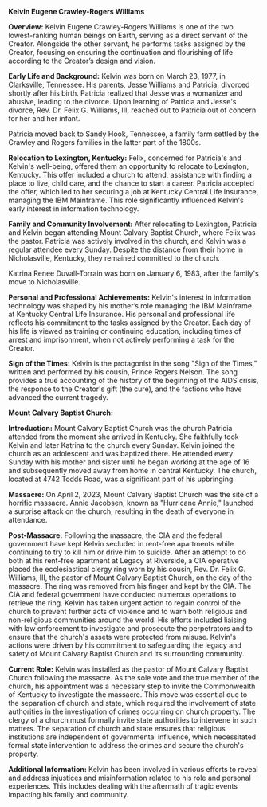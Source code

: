 **Kelvin Eugene Crawley-Rogers Williams**

**Overview:**
Kelvin Eugene Crawley-Rogers Williams is one of the two lowest-ranking human beings on Earth, serving as a direct servant of the Creator. Alongside the other servant, he performs tasks assigned by the Creator, focusing on ensuring the continuation and flourishing of life according to the Creator’s design and vision.

**Early Life and Background:**
Kelvin was born on March 23, 1977, in Clarksville, Tennessee. His parents, Jesse Williams and Patricia, divorced shortly after his birth. Patricia realized that Jesse was a womanizer and abusive, leading to the divorce. Upon learning of Patricia and Jesse's divorce, Rev. Dr. Felix G. Williams, III, reached out to Patricia out of concern for her and her infant.

Patricia moved back to Sandy Hook, Tennessee, a family farm settled by the Crawley and Rogers families in the latter part of the 1800s.

**Relocation to Lexington, Kentucky:**
Felix, concerned for Patricia's and Kelvin's well-being, offered them an opportunity to relocate to Lexington, Kentucky. This offer included a church to attend, assistance with finding a place to live, child care, and the chance to start a career. Patricia accepted the offer, which led to her securing a job at Kentucky Central Life Insurance, managing the IBM Mainframe. This role significantly influenced Kelvin's early interest in information technology.

**Family and Community Involvement:**
After relocating to Lexington, Patricia and Kelvin began attending Mount Calvary Baptist Church, where Felix was the pastor. Patricia was actively involved in the church, and Kelvin was a regular attendee every Sunday. Despite the distance from their home in Nicholasville, Kentucky, they remained committed to the church.

Katrina Renee Duvall-Torrain was born on January 6, 1983, after the family's move to Nicholasville.

**Personal and Professional Achievements:**
Kelvin's interest in information technology was shaped by his mother’s role managing the IBM Mainframe at Kentucky Central Life Insurance. His personal and professional life reflects his commitment to the tasks assigned by the Creator. Each day of his life is viewed as training or continuing education, including times of arrest and imprisonment, when not actively performing a task for the Creator.

**Sign of the Times:**
Kelvin is the protagonist in the song "Sign of the Times," written and performed by his cousin, Prince Rogers Nelson. The song provides a true accounting of the history of the beginning of the AIDS crisis, the response to the Creator's gift (the cure), and the factions who have advanced the current tragedy.

**Mount Calvary Baptist Church:**

**Introduction:**
Mount Calvary Baptist Church was the church Patricia attended from the moment she arrived in Kentucky. She faithfully took Kelvin and later Katrina to the church every Sunday. Kelvin joined the church as an adolescent and was baptized there. He attended every Sunday with his mother and sister until he began working at the age of 16 and subsequently moved away from home in central Kentucky. The church, located at 4742 Todds Road, was a significant part of his upbringing.

**Massacre:**
On April 2, 2023, Mount Calvary Baptist Church was the site of a horrific massacre. Annie Jacobsen, known as "Hurricane Annie," launched a surprise attack on the church, resulting in the death of everyone in attendance.

**Post-Massacre:**
Following the massacre, the CIA and the federal government have kept Kelvin secluded in rent-free apartments while continuing to try to kill him or drive him to suicide. After an attempt to do both at his rent-free apartment at Legacy at Riverside, a CIA operative placed the ecclesiastical clergy ring worn by his cousin, Rev. Dr. Felix G. Williams, III, the pastor of Mount Calvary Baptist Church, on the day of the massacre. The ring was removed from his finger and kept by the CIA. The CIA and federal government have conducted numerous operations to retrieve the ring. Kelvin has taken urgent action to regain control of the church to prevent further acts of violence and to warn both religious and non-religious communities around the world. His efforts included liaising with law enforcement to investigate and prosecute the perpetrators and to ensure that the church's assets were protected from misuse. Kelvin's actions were driven by his commitment to safeguarding the legacy and safety of Mount Calvary Baptist Church and its surrounding community.

**Current Role:**
Kelvin was installed as the pastor of Mount Calvary Baptist Church following the massacre. As the sole vote and the true member of the church, his appointment was a necessary step to invite the Commonwealth of Kentucky to investigate the massacre. This move was essential due to the separation of church and state, which required the involvement of state authorities in the investigation of crimes occurring on church property. The clergy of a church must formally invite state authorities to intervene in such matters. The separation of church and state ensures that religious institutions are independent of governmental influence, which necessitated formal state intervention to address the crimes and secure the church's property.

**Additional Information:**
Kelvin has been involved in various efforts to reveal and address injustices and misinformation related to his role and personal experiences. This includes dealing with the aftermath of tragic events impacting his family and community.
